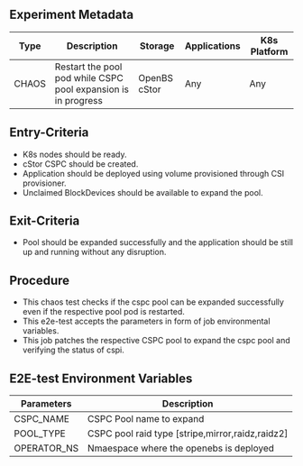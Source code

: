 ## Experiment Metadata

| Type       | Description                                           | Storage      | Applications | K8s Platform |
| ---------- | ----------------------------------------------------- | ------------ | ------------ | ------------ |
| CHAOS      | Restart the pool pod while CSPC pool expansion is in progress | OpenBS cStor | Any          | Any          |

## Entry-Criteria

- K8s nodes should be ready.
- cStor CSPC should be created.
- Application should be deployed using volume provisioned through CSI provisioner.
- Unclaimed BlockDevices should be available to expand the pool.

## Exit-Criteria

- Pool should be expanded successfully and the application should be still up and running without any disruption.

## Procedure

- This chaos test checks if the cspc pool can be expanded successfully even if the respective pool pod is restarted.
- This e2e-test accepts the parameters in form of job environmental variables.
- This job patches the respective CSPC pool to expand the cspc pool and verifying the status of cspi. 

## E2E-test Environment Variables

| Parameters    | Description                                            |
| ------------- | ------------------------------------------------------ |
| CSPC_NAME     | CSPC Pool name to expand                               |
| POOL_TYPE     | CSPC pool raid type [stripe,mirror,raidz,raidz2]       |
| OPERATOR_NS   | Nmaespace where the openebs is deployed                |
